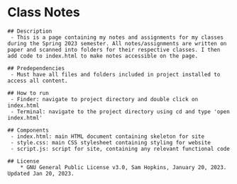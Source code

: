 # Class Notes

    ## Description
     - This is a page containing my notes and assignments for my classes during the Spring 2023 semester. All notes/assignments are written on paper and scanned into folders for their respective classes. I then add code to index.html to make notes accessible on the page. 

    ## Predependencies
     - Must have all files and folders included in project installed to access all content.

    ## How to run
     - Finder: navigate to project directory and double click on index.html
     - Terminal: navigate to the project directory using cd and type 'open index.html'
        
    ## Components
     - index.html: main HTML document containing skeleton for site
     - style.css: main CSS stylesheet containing styling for website
     - script.js: script for site, containing any relevant functional code

    ## License
        * GNU General Public License v3.0, Sam Hopkins, January 20, 2023. Updated Jan 20, 2023.
